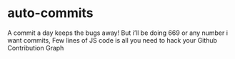 # auto-commits
A commit a day keeps the bugs away! But i’ll be doing 669 or any number i want commits, Few lines of JS code is all you need to hack your Github Contribution Graph
